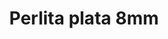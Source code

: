 ---
title: Perlita plata 8mm
date: 
draft: false

# descripcion
description : Perla de plata

materials: Plata 925

color: Plateado

dimensions: 8mm diam

code: 01-20-0500

type: "Aros"

categories: []

price: $1.640,00

price_eftvo: $1.395,00

# Images
# first image will be shown in the product page
images:
  # - image: "images/path_to_image"
  # La ubicacion de las imagenes es imagenes/Aros/Aros.Solo Plata/01-20-0500-perlita-plata-8mm
  - image: "./images/aros/solo_plata/01-20-0500.JPG"
---